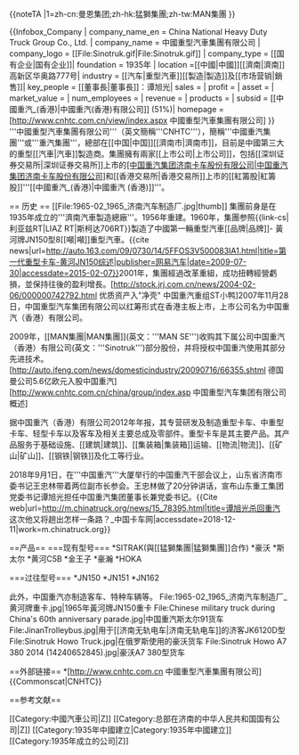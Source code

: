 {{noteTA
|1=zh-cn:曼恩集团;zh-hk:猛獅集團;zh-tw:MAN集團
}}

{{Infobox_Company |
  company_name_en = China National Heavy Duty Truck Group Co., Ltd. |
  company_name = 中國重型汽車集團有限公司 |
  company_logo = [[File:Sinotruk.gif|File:Sinotruk.gif]] |
  company_type = [[国有企业|国有企业]]|
  foundation = 1935年 |
  location =[[中國|中國]][[濟南|濟南]]高新区华奥路777号|
  industry = [[汽车|重型汽車]][[製造|製造]]及[[市场营销|銷售]]|
  key_people = [[董事長|董事長]]：谭旭光| 
  sales =  |
  profit =  |
  asset =  |
  market_value = |
  num_employees = |
  revenue = |
  products = |
  subsid = [[中國重汽_(香港)|中國重汽(香港)有限公司]] (51%)|
  homepage = [http://www.cnhtc.com.cn/view/index.aspx 中國重型汽車集團有限公司]
}}
'''中國重型汽車集團有限公司'''（英文簡稱'''CNHTC'''），簡稱'''中國重汽集團'''或'''重汽集團'''，總部在[[中国|中国]][[濟南市|濟南市]]，目前是中國第三大的重型[[汽車|汽車]]製造商。集團擁有兩家[[上市公司|上市公司]]，包括[[深圳证券交易所|深圳证券交易所]]上市的[[中国重汽集团济南卡车股份有限公司|中国重汽集团济南卡车股份有限公司]]({{Szse|000951|nocat}})和[[香港交易所|香港交易所]]上市的[[紅籌股|紅籌股]]'''[[中國重汽_(香港)|中國重汽 (香港)]]'''。

== 历史 ==
[[File:1965-02_1965_济南汽车制造厂.jpg|thumb]]
集團前身是在1935年成立的'''濟南汽車製造總廠'''。1956年重建。1960年，集團参照{{link-cs|利亚兹RT|LIAZ RT|斯柯达706RT}}製造了中國第一輛重型汽車[[品牌|品牌]]- 黃河牌JN150型8[[噸|噸]]重型汽車。<ref>{{cite news|url=http://auto.163.com/09/0730/14/5FFOS3V500083IA1.html|title=第一代重型卡车-黄河JN150综述|publisher=网易汽车|date=2009-07-30|accessdate=2015-02-07}}</ref>2001年，集團經過改革重組，成功扭轉經營虧損，並保持往後的盈利增長。<ref>[http://stock.jrj.com.cn/news/2004-02-06/000000742792.html 优质资产入"净壳" 中国重汽重组ST小鸭]</ref>2007年11月28日，中国重型汽车集团有限公司以红筹形式在香港主板上市，上市公司名为中国重汽（香港）有限公司。

2009年，[[MAN集團|MAN集團]](英文：'''MAN SE''')收购其下属公司中国重汽（香港）有限公司(英文：'''Sinotruk''')部分股份，并将授权中国重汽使用其部分先进技术。<ref>[http://auto.ifeng.com/news/domesticindustry/20090716/66355.shtml 德国曼公司5.6亿欧元入股中国重汽]</ref><ref>[http://www.cnhtc.com.cn/china/group/index.asp 中国重型汽车集团有限公司概述]</ref>

据中国重汽（香港）有限公司2012年年报，其专营研发及制造重型卡车、中重型卡车、轻型卡车以及客车及相关主要总成及零部件。重型卡车是其主要产品。其产品服务于基础设施、[[建筑|建筑]]、[[集装箱|集装箱]]运输、[[物流|物流]]、[[矿山|矿山]]、[[钢铁|钢铁]]及化工等行业。

2018年9月1日，在'''中国重汽'''大厦举行的中国重汽干部会议上，山东省济南市委书记王忠林带着两位副市长参会。王忠林做了20分钟讲话，宣布山东重工集团党委书记谭旭光担任中国重汽集团董事长兼党委书记。<ref>{{Cite web|url=http://m.chinatruck.org/news/15_78395.html|title=谭旭光杀回重汽 这次他又将趟出怎样一条路？_中国卡车网|accessdate=2018-12-11|work=m.chinatruck.org}}</ref>

==产品==
===现有型号===
*SITRAK(與[[猛獅集團|猛獅集團]]合作)
*豪沃
*斯太尔
*黄河C5B
*金王子
*豪瀚
*HOKA

===过往型号===
*JN150
*JN151
*JN162

此外，中国重汽亦制造客车、特种车辆等。
<gallery>
File:1965-02_1965_济南汽车制造厂_黄河牌重卡.jpg|1965年黃河牌JN150重卡
File:Chinese military truck during China's 60th anniversary parade.jpg|中国重汽斯太尔91货车
File:JinanTrolleybus.jpg|用于[[济南无轨电车|济南无轨电车]]的济客JK6120D型
File:Sinotruk Howo Truck.jpg|在俄罗斯使用的豪沃货车
File:Sinotruk Howo A7 380 2014 (14240652845).jpg|豪沃A7 380型货车
</gallery>

==外部链接==
*[http://www.cnhtc.com.cn 中國重型汽車集團有限公司]
{{Commonscat|CNHTC}}

==参考文献==
<div class="references-small">
<references />
</div>

[[Category:中國汽車公司|Z]]
[[Category:总部在济南的中华人民共和国国有公司|Z]]
[[Category:1935年中國建立|Category:1935年中國建立]]
[[Category:1935年成立的公司|Z]]